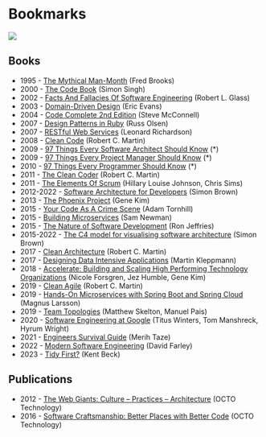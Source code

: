 # Bookmarks
[![](https://github.com/jaaufauvre/bookmarks/workflows/Link%20checker/badge.svg)](https://github.com/jaaufauvre/bookmarks/actions?query=workflow%3ALink%20checker)

## Books

* 1995 - [The Mythical Man-Month](https://www.amazon.co.uk/dp/0201835959) (Fred Brooks)
* 2000 - [The Code Book](https://www.amazon.co.uk/dp/0385495323) (Simon Singh)
* 2002 - [Facts And Fallacies Of Software Engineering](https://www.amazon.co.uk/dp/0321117425) (Robert L. Glass)
* 2003 - [Domain-Driven Design](https://www.amazon.co.uk/dp/0321125215) (Eric Evans)
* 2004 - [Code Complete 2nd Edition](https://www.amazon.co.uk/dp/0735619670) (Steve McConnell)
* 2007 - [Design Patterns in Ruby](https://www.amazon.co.uk/dp/0321490452) (Russ Olsen)
* 2007 - [RESTful Web Services](https://www.amazon.co.uk/dp/0596529260) (Leonard Richardson)
* 2008 - [Clean Code](https://www.amazon.co.uk/dp/0132350882) (Robert C. Martin)
* 2009 - [97 Things Every Software Architect Should Know](https://www.amazon.co.uk/dp/059652269X) (*)
* 2009 - [97 Things Every Project Manager Should Know](https://www.amazon.co.uk/dp/0596804164) (*)
* 2010 - [97 Things Every Programmer Should Know](https://www.amazon.co.uk/dp/0596809484) (*)
* 2011 - [The Clean Coder](https://www.amazon.co.uk/dp/0137081073) (Robert C. Martin)
* 2011 - [The Elements Of Scrum](https://www.amazon.co.uk/dp/B004O0U74Q) (Hillary Louise Johnson, Chris Sims)
* 2012-2022 - [Software Architecture for Developers](https://leanpub.com/b/software-architecture) (Simon Brown)
* 2013 - [The Phoenix Project](https://www.amazon.co.uk/dp/0988262592) (Gene Kim)
* 2015 - [Your Code As A Crime Scene](https://www.amazon.co.uk/dp/1680500384) (Adam Tornhill)
* 2015 - [Building Microservices](https://www.amazon.co.uk/dp/1491950358) (Sam Newman)
* 2015 - [The Nature of Software Development](https://www.amazon.co.uk/dp/1941222374) (Ron Jeffries)
* 2015-2022 - [The C4 model for visualising software architecture](https://leanpub.com/b/software-architecture) (Simon Brown)
* 2017 - [Clean Architecture](https://www.amazon.co.uk/dp/0134494164) (Robert C. Martin)
* 2017 - [Designing Data Intensive Applications](https://www.amazon.co.uk/dp/1449373321) (Martin Kleppmann)
* 2018 - [Accelerate: Building and Scaling High Performing Technology Organizations](https://www.amazon.co.uk/dp/1942788339) (Nicole Forsgren, Jez Humble, Gene Kim)
* 2019 - [Clean Agile](https://www.amazon.co.uk/dp/0135781868) (Robert C. Martin)
* 2019 - [Hands-On Microservices with Spring Boot and Spring Cloud](https://www.amazon.co.uk/dp/B07T1Y2JRJ) (Magnus Larsson)
* 2019 - [Team Topologies](https://www.amazon.co.uk/dp/1942788819) (Matthew Skelton, Manuel Pais)
* 2020 - [Software Engineering at Google](https://www.amazon.co.uk/dp/1492082791) (Titus Winters, Tom Manshreck, Hyrum Wright)
* 2021 - [Engineers Survival Guide](https://www.amazon.co.uk/dp/B09MBZBGFK) (Merih Taze)
* 2022 - [Modern Software Engineering](https://www.amazon.co.uk/dp/0137314914) (David Farley)
* 2023 - [Tidy First?](https://www.amazon.co.uk/dp/1098151240) (Kent Beck)

## Publications

* 2012 - [The Web Giants: Culture – Practices – Architecture](https://www.amazon.co.uk/dp/B01HYRL640) (OCTO Technology)
* 2016 - [Software Craftsmanship: Better Places with Better Code](https://publication.octo.com/en/download-whitepaper-culture-code) (OCTO Technology)